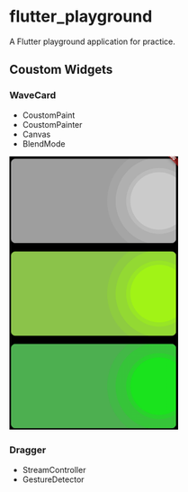 # flutter_playground

A Flutter playground application for practice.

## Coustom Widgets

### WaveCard

- CoustomPaint
- CoustomPainter
- Canvas
- BlendMode

<img src="./art/wave_card.png" width=300>

### Dragger

- StreamController
- GestureDetector